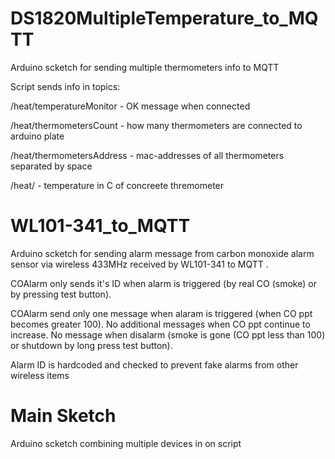 # DS1820MultipleTemperature_to_MQTT

Arduino scketch for sending multiple thermometers info to MQTT

Script sends info in topics:

/heat/temperatureMonitor - OK message when connected

/heat/thermometersCount - how many thermometers are connected to arduino plate

/heat/thermometersAddress - mac-addresses of all thermometers separated by space

/heat/<mac-address> - temperature in C of concreete thremometer

#  WL101-341_to_MQTT
Arduino scketch for sending alarm message from carbon monoxide alarm sensor via wireless 433MHz received by WL101-341 to MQTT .

COAlarm only sends it's ID when alarm is triggered (by real CO (smoke) or by pressing test button). 

COAlarm send only one message when alaram is triggered (when CO ppt becomes greater 100). No additional messages when CO ppt continue to increase.  No message when disalarm (smoke is gone (CO ppt less than 100) or shutdown by long press test button). 

Alarm ID is hardcoded and checked to prevent fake alarms from other wireless items

# Main Sketch
Arduino scketch combining multiple devices in on script
